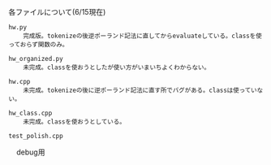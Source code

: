 各ファイルについて(6/15現在)

    hw.py
        完成版。tokenizeの後逆ポーランド記法に直してからevaluateしている。classを使っておらず関数のみ。

    hw_organized.py
        未完成。classを使おうとしたが使い方がいまいちよくわからない。

    hw.cpp
        未完成。tokenizeの後に逆ポーランド記法に直す所でバグがある。classは使っていない。

    hw_class.cpp
        未完成。classを使おうとしている。
        
    test_polish.cpp
        debug用
